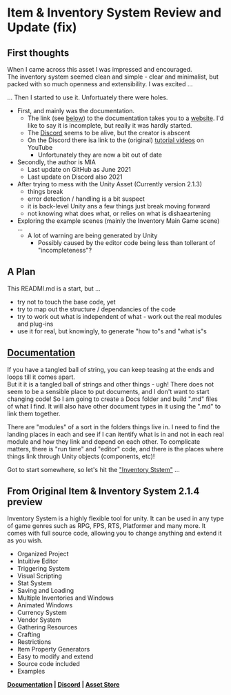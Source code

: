 # Item & Inventory System Review and Update (fix)

## First thoughts

When I came across this asset I was impressed and encouraged.  
The inventory system seemed clean and simple - clear and minimalist, 
but packed with so much openness and extensibility.  I was excited ...

... Then I started to use it.  Unfortuately there were holes.
* First, and mainly was the documentation.
  * The link (see [below](#from-original-item-&-inventory-system-2.1.4-preview)) 
to the documentation takes you to a 
[website](https://deviongames.com/inventory-system/getting-started/).
I'd like to say it is incomplete, but really it was hardly started.
  * The [Discord](https://discord.gg/y4fMXpZ) seems to be alive, but the creator is abscent
  * On the Discord there isa link to the (original) 
[tutorial videos](https://www.youtube.com/playlist?list=PLexJx2VysToal5by-GWz4U5gXo5HCUX5Y) 
on YouTube
    * Unfortunately they are now a bit out of date
* Secondly, the author is MIA
  * Last update on GitHub as June 2021
  * Last update on Discord also 2021
* After trying to mess with the Unity Asset (Currently version 2.1.3)
  * things break
  * error detection / handling is a bit suspect
  * it is back-level Unity ans a few things just break moving forward
  * not knowing what does what, or relies on what is dishaeartening
* Exploring the example scenes (mainly the Inventory Main Game scene) ...
  * A lot of warning are being generated by Unity 
    * Possibly caused by the editor code being less than tollerant of "incompleteness"?

## A Plan

This READMI.md is a start, but ...
* try not to touch the base code, yet
* try to map out the structure / dependancies of the code
* try to work out what is independent of what - work out the real modules and plug-ins
* use it for real, but knowingly, to generate "how to"s and "what is"s

## [Documentation](Assets/Devion%20Games/Docs/README.md)

If you have a tangled ball of string, 
you can keep teasing at the ends and loops till it comes apart.  
But it it is a tangled ball of strings and other things - ugh!
There does not seem to be a sensible place to put documents, 
and I don't want to start changing code! 
So I am going to create a Docs folder and build ".md" files of what I find.
It will also have other document types in it using the ".md" to link them together.

There are "modules" of a sort in the folders things live in.
I need to find the landing places in each 
and see if I can itentify what is in and not in each real module
and how they link and depend on each other.
To complicate matters, there is "run time" and "editor" code, 
and there is the places where things link through Unity objects (components, etc)!

Got to start somewhere, so let's hit the 
["Inventory Ststem"](Assets/Devion%20Games/Docs/README.md) ...

## From Original Item & Inventory System 2.1.4 preview

Inventory System is a highly flexible tool for unity. It can be used in any type of game genres such as RPG, FPS, RTS, Platformer and many more. It comes with full source code, allowing you to change anything and extend it as you wish.
* Organized Project
* Intuitive Editor
* Triggering System
* Visual Scripting
* Stat System
* Saving and Loading
* Multiple Inventories and Windows
* Animated Windows
* Currency System
* Vendor System
* Gathering Resources
* Crafting
* Restrictions
* Item Property Generators
* Easy to modify and extend
* Source code included
* Examples

**[Documentation](https://deviongames.com/inventory-system/getting-started/) 
| [Discord](https://discord.gg/y4fMXpZ) 
| [Asset Store](https://assetstore.unity.com/packages/tools/gui/item-inventory-system-45568")**
